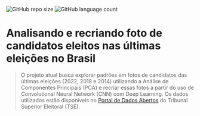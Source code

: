 ![GitHub repo size](https://img.shields.io/github/repo-size/marcelagomescorrea/analisando-e-recriando-fotos-candidatos-eleicoes-brasil)
![GitHub language count](https://img.shields.io/github/languages/count/marcelagomescorrea/analisando-e-recriando-fotos-candidatos-eleicoes-brasil)

# Analisando e recriando foto de candidatos eleitos nas últimas eleições no Brasil

> O projeto atual busca explorar padrões em fotos de candidatos das últimas eleições (2022, 2018 e 2014) utilizando a Análise de Componentes Principais (PCA) e recriar essas fotos a partir do uso de Convolutional Neural Network (CNN) com Deep Learning.
> Os dados utilizados estão disponíveis no [Portal de Dados Abertos](https://dadosabertos.tse.jus.br/) do Tribunal Superior Eleitoral (TSE).
